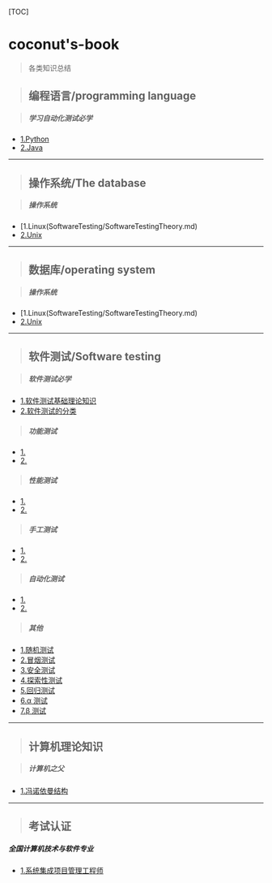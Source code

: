 [TOC]

# coconut's-book

>各类知识总结

> ## 编程语言/programming language

> ##### 学习自动化测试必学
- [1.Python](SoftwareTesting/SoftwareTestingTheory.md)
- [2.Java](SoftwareTesting/SoftwareTestingTheory.md)
  
---
  
> ## 操作系统/The database

> ##### 操作系统
- [1.Linux(SoftwareTesting/SoftwareTestingTheory.md)
- [2.Unix](SoftwareTesting/SoftwareTestingTheory.md)

---

> ## 数据库/operating system

> ##### 操作系统
- [1.Linux(SoftwareTesting/SoftwareTestingTheory.md)
- [2.Unix](SoftwareTesting/SoftwareTestingTheory.md)

---

> ## 软件测试/Software testing

> ##### 软件测试必学
- [1.软件测试基础理论知识](SoftwareTesting/SoftwareTestingTheory.md)
- [2.软件测试的分类](SoftwareTesting/SoftwareTestingTheory.md)

> ##### 功能测试
- [1.](SoftwareTesting/SoftwareTestingTheory.md)
- [2.](SoftwareTesting/SoftwareTestingTheory.md)


> ##### 性能测试
- [1.](SoftwareTesting/SoftwareTestingTheory.md)
- [2.](SoftwareTesting/SoftwareTestingTheory.md)

> ##### 手工测试
- [1.](SoftwareTesting/SoftwareTestingTheory.md)
- [2.](SoftwareTesting/SoftwareTestingTheory.md)

> ##### 自动化测试
- [1.](SoftwareTesting/SoftwareTestingTheory.md)
- [2.](SoftwareTesting/SoftwareTestingTheory.md)

> ##### 其他
- [1.随机测试](SoftwareTesting/SoftwareTestingTheory.md)
- [2.冒烟测试](SoftwareTesting/SoftwareTestingTheory.md)
- [3.安全测试](SoftwareTesting/SoftwareTestingTheory.md)
- [4.探索性测试](SoftwareTesting/SoftwareTestingTheory.md)
- [5.回归测试](SoftwareTesting/SoftwareTestingTheory.md)
- [6.α 测试](SoftwareTesting/SoftwareTestingTheory.md)
- [7.β 测试](SoftwareTesting/SoftwareTestingTheory.md)

---

> ## 计算机理论知识

>##### 计算机之父
- [1.冯诺依曼结构](ComputerRelatedTheory/VonNeumannArchitecture.md)


---

> ## 考试认证

 ##### 全国计算机技术与软件专业

 - [1.系统集成项目管理工程师](ProjectManagement/projectManagement.md)
